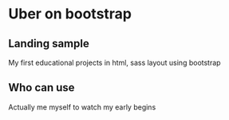 # Uber on bootstrap

## Landing sample
My first educational projects in html, sass layout using bootstrap

## Who can use
Actually me myself to watch my early begins